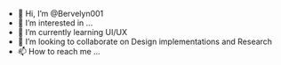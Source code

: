 - 👋 Hi, I’m @Bervelyn001
- 👀 I’m interested in ...
- 🌱 I’m currently learning UI/UX
- 💞️ I’m looking to collaborate on Design implementations and Research
- 📫 How to reach me ...

<!---
Bervelyn001/Bervelyn001 is a ✨ special ✨ repository because its `README.md` (this file) appears on your GitHub profile.
You can click the Preview link to take a look at your changes.
--->
